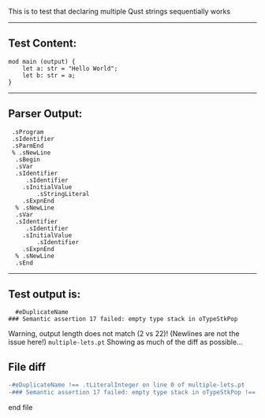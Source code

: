 This is to test that declaring multiple Qust strings sequentially works

-------------------------


Test Content: 
-------------------------
```
mod main (output) { 
    let a: str = "Hello World";
    let b: str = a;
}
```
------------------------


Parser Output: 
-------------------------
```
 .sProgram
 .sIdentifier
 .sParmEnd
 % .sNewLine
  .sBegin
  .sVar
  .sIdentifier
     .sIdentifier
    .sInitialValue
        .sStringLiteral
    .sExpnEnd
  % .sNewLine
  .sVar
  .sIdentifier
     .sIdentifier
    .sInitialValue
        .sIdentifier
    .sExpnEnd
  % .sNewLine
  .sEnd

```
------------------------

Test output is: 
-------------------------
```
  #eDuplicateName
### Semantic assertion 17 failed: empty type stack in oTypeStkPop

```


Warning, output length does not match (2 vs 22)!  (Newlines are not the issue here!) `multiple-lets.pt`
Showing as much of the diff as possible...

File diff
-------------------------
```diff
-#eDuplicateName !== .tLiteralInteger on line 0 of multiple-lets.pt
-### Semantic assertion 17 failed: empty type stack in oTypeStkPop !== oEmitValue on line 1 of multiple-lets.pt

```
end file

